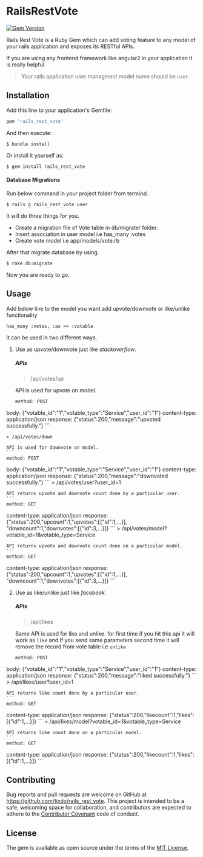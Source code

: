 # RailsRestVote
[![Gem Version](https://badge.fury.io/rb/rails_rest_vote.svg)](https://badge.fury.io/rb/rails_rest_vote)

Rails Rest Vote is a Ruby Gem which can add voting feature to any model of your rails application and exposes its RESTful APIs.

If you are using any frontend framework like angular2 in your application it is really helpful.



>Your rails application user managment model name should be `user`.

## Installation

Add this line to your application's Gemfile:

```ruby
gem 'rails_rest_vote'
```
And then execute:

    $ bundle install

Or install it yourself as:

    $ gem install rails_rest_vote

#### Database Migrations

Run below command in your project folder from terminal.

    $ rails g rails_rest_vote user

It will do three things for you.

- Create a migration file of Vote table in db/migrate/ folder.
- Insert association in user model i.e has_many :votes
- Create vote model i.e app/models/vote.rb

After that migrate database by using.

    $ rake db:migrate

Now you are ready to go.

## Usage

Add below line to the model you want add upvote/downvote or like/unlike functionality

    has_many :votes, :as => :votable

It can be used in two different ways.

1. Use as upvote/downvote just like _stackoverflow_.

    ##### APIs

    > /api/votes/up

    API is used for upvote on model.
    ```
    method: POST
body: {"votable_id":"1","votable_type":"Service","user_id":"1"}
content-type: application/json
response: {"status":200,"message":"upvoted successfully."}
    ```

    > /api/votes/down

    API is used for downvote on model.
    ```
    method: POST
body: {"votable_id":"1","votable_type":"Service","user_id":"1"}
content-type: application/json
response: {"status":200,"message":"downvoted successfully."}
    ```
     > /api/votes/user?user_id=1

    API returns upvote and downvote count done by a particular user.
    ```
    method: GET
content-type: application/json
response: {"status":200,"upcount":1,"upvotes":[{"id":1,...}], "downcount":1,"downvotes":[{"id":3,...}]}
    ```
      > /api/votes/model?votable_id=1&votable_type=Service

    API returns upvote and downvote count done on a particular model.
    ```
    method: GET
content-type: application/json
response: {"status":200,"upcount":1,"upvotes":[{"id":1,...}], "downcount":1,"downvotes":[{"id":3,...}]}
    ```

2. Use as like/unlike just like _facebook_.

    ##### APIs

    > /api/likes

    Same API is used for like and unlike. for first time if you hit this api it will work as `like` and If you send same parameters second time it will remove the record from vote table i.e `unlike`
    ```
    method: POST
body: {"votable_id":"1","votable_type":"Service","user_id":"1"}
content-type: application/json
response: {"status":200,"message":"liked successfully."}
    ```
    > /api/likes/user?user_id=1

    API returns like count done by a particular user.
    ```
    method: GET
content-type: application/json
response: {"status":200,"likecount":1,"likes":[{"id":1,...}]}
    ```
    > /api/likes/model?votable_id=1&votable_type=Service

    API returns like count done on a particular model.
    ```
    method: GET
content-type: application/json
response: {"status":200,"likecount":1,"likes":[{"id":1,...}]}
    ```

## Contributing

Bug reports and pull requests are welcome on GitHub at https://github.com/tixdo/rails_rest_vote. This project is intended to be a safe, welcoming space for collaboration, and contributors are expected to adhere to the [Contributor Covenant](http://contributor-covenant.org) code of conduct.


## License

The gem is available as open source under the terms of the [MIT License](http://opensource.org/licenses/MIT).
